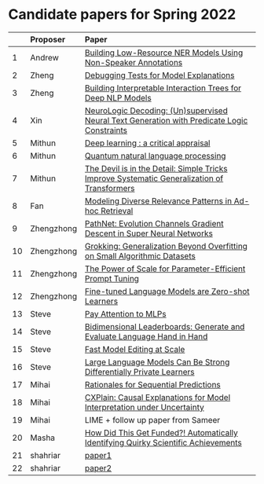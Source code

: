 
# Candidate papers for Spring 2022

|    | Proposer    | Paper |
|:---|:------------|:------|
| 1  |      Andrew       |    [Building Low-Resource NER Models Using Non-Speaker Annotations](https://cogcomp.seas.upenn.edu/page/publication_view/941) |
| 2  |      Zheng        |    [Debugging Tests for Model Explanations](https://arxiv.org/pdf/2011.05429.pdf) |
| 3  |      Zheng        |    [Building Interpretable Interaction Trees for Deep NLP Models](https://arxiv.org/pdf/2007.04298.pdf) |
| 4 | Xin | [NeuroLogic Decoding: (Un)supervised Neural Text Generation with Predicate Logic Constraints](https://aclanthology.org/2021.naacl-main.339.pdf) |
| 5 | Mithun |[Deep learning : a critical appraisal](https://arxiv.org/pdf/1801.00631.pdf?ut)
| 6 | Mithun |[Quantum natural language processing](https://arxiv.org/pdf/1608.01406.pdf) |
| 7 | Mithun |[The Devil is in the Detail: Simple Tricks Improve Systematic Generalization of Transformers](https://aclanthology.org/2021.emnlp-main.49/) | 
| 8 | Fan | [Modeling Diverse Relevance Patterns in Ad-hoc Retrieval](https://dl.acm.org/doi/pdf/10.1145/3209978.3209980) |
| 9 | Zhengzhong | [PathNet: Evolution Channels Gradient Descent in Super Neural Networks](https://arxiv.org/pdf/1701.08734.pdf) |
| 10 | Zhengzhong | [Grokking: Generalization Beyond Overfitting on Small Algorithmic Datasets](https://arxiv.org/pdf/2201.02177.pdf) |
| 11 | Zhengzhong | [The Power of Scale for Parameter-Efficient Prompt Tuning](https://aclanthology.org/2021.emnlp-main.243/) |
| 12 | Zhengzhong | [Fine-tuned Language Models are Zero-shot Learners](https://arxiv.org/pdf/2109.01652.pdf) | 
| 13 | Steve | [Pay Attention to MLPs](https://papers.nips.cc/paper/2021/hash/4cc05b35c2f937c5bd9e7d41d3686fff-Abstract.html) |
| 14 | Steve | [Bidimensional Leaderboards: Generate and Evaluate Language Hand in Hand](https://arxiv.org/abs/2112.04139) |
| 15 | Steve | [Fast Model Editing at Scale](https://openreview.net/forum?id=0DcZxeWfOPt) |
| 16 | Steve | [Large Language Models Can Be Strong Differentially Private Learners](https://openreview.net/forum?id=bVuP3ltATMz) |
| 17 | Mihai | [Rationales for Sequential Predictions](https://aclanthology.org/2021.emnlp-main.807.pdf) |
| 18 | Mihai | [CXPlain: Causal Explanations for Model Interpretation under Uncertainty](https://arxiv.org/pdf/1910.12336.pdf) |
| 19 | Mihai | LIME + follow up paper from Sameer |
| 20 | Masha | [How Did This Get Funded?! Automatically Identifying Quirky Scientific Achievements](https://arxiv.org/abs/2106.03048) |
| 21 | shahriar | [paper1](https://arxiv.org/abs/2201.03529) |
| 22 | shahriar | [paper2](https://arxiv.org/abs/2101.00190)|
